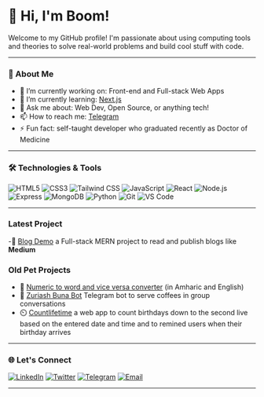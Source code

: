# 👋 Hi, I'm Boom!

Welcome to my GitHub profile! I'm passionate about using computing tools and theories to solve real-world problems and build cool stuff with code.

---

### 🚀 About Me

- 🔭 I’m currently working on: Front-end and Full-stack Web Apps
- 🌱 I’m currently learning: [Next.js](https://nextjs.org/)
- 💬 Ask me about: Web Dev, Open Source, or anything tech!
- 📫 How to reach me: [Telegram](https://t.me/uncagedspirit)
- ⚡ Fun fact: self-taught developer who graduated recently as Doctor of Medicine
---

### 🛠️ Technologies & Tools

![HTML5](https://img.shields.io/badge/-HTML5-E34F26?style=flat&logo=html5&logoColor=white)
![CSS3](https://img.shields.io/badge/-CSS3-1572B6?style=flat&logo=css3&logoColor=white)
![Tailwind CSS](https://img.shields.io/badge/-Tailwind%20CSS-06B6D4?style=flat&logo=tailwind-css&logoColor=white)
![JavaScript](https://img.shields.io/badge/-JavaScript-F7DF1E?style=flat&logo=javascript&logoColor=black)
![React](https://img.shields.io/badge/-React-61DAFB?style=flat&logo=react&logoColor=black)
![Node.js](https://img.shields.io/badge/-Node.js-339933?style=flat&logo=node.js&logoColor=white)
![Express](https://img.shields.io/badge/-Express-000000?style=flat&logo=express&logoColor=white)
![MongoDB](https://img.shields.io/badge/-MongoDB-47A248?style=flat&logo=mongodb&logoColor=white)
![Python](https://img.shields.io/badge/-Python-3776AB?style=flat&logo=python&logoColor=white)
![Git](https://img.shields.io/badge/-Git-F05032?style=flat&logo=git&logoColor=white)
![VS Code](https://img.shields.io/badge/-VS%20Code-007ACC?style=flat&logo=visual-studio-code&logoColor=white)

---
### Latest Project
-📝 [Blog Demo](https://blogdemo-three.vercel.app/) a Full-stack MERN project to read and publish blogs like **Medium**


### Old Pet Projects
- 🧮 [Numeric to word and vice versa converter](https://github.com/boompow/number_to_word_converter/blob/main/number_to_letter.exe) (in Amharic and English)
- 🤖 [Zuriash Buna Bot](https://t.me/zuriashbunabot) Telegram bot to serve coffees in group conversations
- ⏲️ [Countlifetime](https://countlifetime.vercel.app/) a web app to count birthdays down to the second live based on the entered date and time and to remined users when their birthday arrives

---

### 🌐 Let's Connect

[![LinkedIn](https://img.shields.io/badge/-LinkedIn-0077B5?style=flat&logo=linkedin&logoColor=white)](https://www.linkedin.com/in/yeabsra-mesfin-md-8a1149340/)
[![Twitter](https://img.shields.io/badge/-Twitter-1DA1F2?style=flat&logo=twitter&logoColor=white)](https://twitter.com/UncagedSpiritX)
[![Telegram](https://img.shields.io/badge/-Telegram-26A5E4?style=flat&logo=telegram&logoColor=white)](https://t.me/uncagedspirit)
[![Email](https://img.shields.io/badge/-Email-D14836?style=flat&logo=gmail&logoColor=white)](mailto:gatewaymesfin@gmail.com)



---
